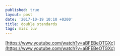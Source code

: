 ```yaml
---
published: true
layout: post
date: '2017-10-19 10:10 +0200'
title: double standards
tags: misc luv
---
```

[https://www.youtube.com/watch?v=aBFEBeOTGXc](https://www.youtube.com/watch?v=aBFEBeOTGXc)
